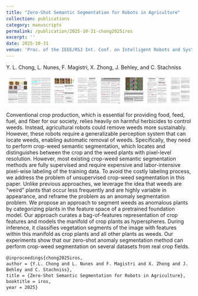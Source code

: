 ```yaml
---
title: "Zero-Shot Semantic Segmentation for Robots in Agriculture"
collection: publications
category: manuscripts
permalink: /publication/2025-10-31-chong2025iros
excerpt: ''
date: 2025-10-31
venue: 'Proc. of the IEEE/RSJ Int. Conf. on Intelligent Robots and Systems (IROS)'
---
```

Y. L. Chong, L. Nunes, F. Magistri, X. Zhong, J. Behley, and C. Stachniss <br/>

[<img src="/images/papers/chong2025iros.png">](https://www.ipb.uni-bonn.de/wp-content/papercite-data/pdf/chong2025iros.pdf)

Conventional crop production, which is essential for providing food, feed, fuel, and fiber for our society, relies
heavily on harmful herbicides to control weeds. Instead, agricultural robots could remove weeds more sustainably. 
However, these robots require a generalizable perception system that can locate weeds, enabling automatic removal of weeds. Specifically, they need to perform crop-weed semantic segmentation, which locates and distinguishes between the crop and the weed plants with pixel-level resolution. 
However, most existing crop-weed semantic segmentation methods are fully supervised and require expensive and labor-intensive pixel-wise labeling of the training data. 
To avoid the costly labeling process, we address the problem of unsupervised crop-weed segmentation in this paper. 
Unlike previous approaches, we leverage the idea that weeds are “weird” plants that occur less frequently and are highly variable in appearance, and reframe the problem as an anomaly segmentation problem. We propose an approach to segment weeds as anomalous plants by categorizing plants in the feature space of a pretrained foundation model. 
Our approach curates a bag-of-features representation of crop features and models the manifold of crop plants as hyperspheres. 
During inference, it classifies vegetation segments of the image with features within this manifold as crop plants and all other plants as weeds. 
Our experiments show that our zero-shot anomaly segmentation method can perform crop-weed segmentation on several datasets from real crop fields.

```bibtek
@inproceedings{chong2025iros,
author = {Y.L. Chong and L. Nunes and F. Magistri and X. Zhong and J. Behley and C. Stachniss},
title = {Zero-Shot Semantic Segmentation for Robots in Agriculture},
booktitle = iros,
year = 2025}
```
